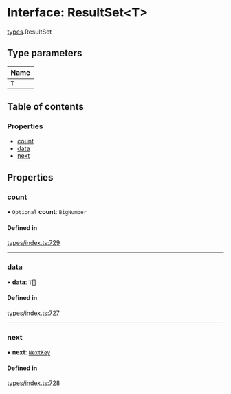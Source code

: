 # Interface: ResultSet<T\>

[types](../wiki/types).ResultSet

## Type parameters

| Name |
| :------ |
| `T` |

## Table of contents

### Properties

- [count](../wiki/types.ResultSet#count)
- [data](../wiki/types.ResultSet#data)
- [next](../wiki/types.ResultSet#next)

## Properties

### count

• `Optional` **count**: `BigNumber`

#### Defined in

[types/index.ts:729](https://github.com/PolymeshAssociation/polymesh-sdk/blob/e978aefd/src/types/index.ts#L729)

___

### data

• **data**: `T`[]

#### Defined in

[types/index.ts:727](https://github.com/PolymeshAssociation/polymesh-sdk/blob/e978aefd/src/types/index.ts#L727)

___

### next

• **next**: [`NextKey`](../wiki/types#nextkey)

#### Defined in

[types/index.ts:728](https://github.com/PolymeshAssociation/polymesh-sdk/blob/e978aefd/src/types/index.ts#L728)
